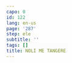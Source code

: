 ```yaml
---
capo: 0
id: 122
lang: en-us
page: '287'
step: ele
subtitle: ''
tags: []
title: NOLI ME TANGERE
---
```

